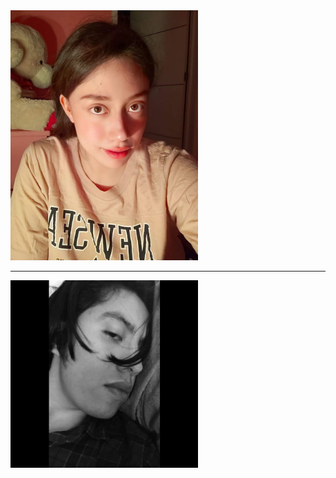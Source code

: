 

<div>
<img src="https://github.com/XimeMael/RETO-1-MASTER/blob/main/IMAGES/XimeMael.png" alt="JuveR" width="300px">
</div>
</p>



---
<div>
<img src="https://github.com/XimeMael/RETO-1-MASTER/blob/main/IMAGES/Mariovando.png" alt="JuveR" width="300px">
</div>
</p>